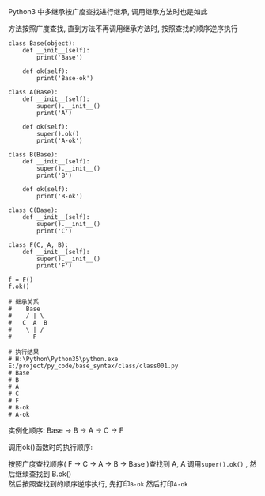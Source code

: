 Python3 中多继承按广度查找进行继承, 调用继承方法时也是如此

方法按照广度查找, 直到方法不再调用继承方法时, 按照查找的顺序逆序执行

```
class Base(object):
    def __init__(self):
        print('Base')

    def ok(self):
        print('Base-ok')

class A(Base):
    def __init__(self):
        super().__init__()
        print('A')

    def ok(self):
        super().ok()
        print('A-ok')

class B(Base):
    def __init__(self):
        super().__init__()
        print('B')

    def ok(self):
        print('B-ok')

class C(Base):
    def __init__(self):
        super().__init__()
        print('C')

class F(C, A, B):
    def __init__(self):
        super().__init__()
        print('F')

f = F()
f.ok()

# 继承关系
#    Base
#    / | \
#   C  A  B
#    \ | /
#      F

# 执行结果
# H:\Python\Python35\python.exe E:/project/py_code/base_syntax/class/class001.py
# Base
# B
# A
# C
# F
# B-ok
# A-ok
```

实例化顺序: Base -&gt; B -&gt; A -&gt; C -&gt; F

调用ok\(\)函数时的执行顺序: 

按照广度查找顺序\( F -&gt; C -&gt; A -&gt; B -&gt; Base \)查找到 A, A 调用`super().ok()` , 然后继续查找到 B.ok\(\)   
然后按照查找到的顺序逆序执行, 先打印`B-ok` 然后打印`A-ok`

